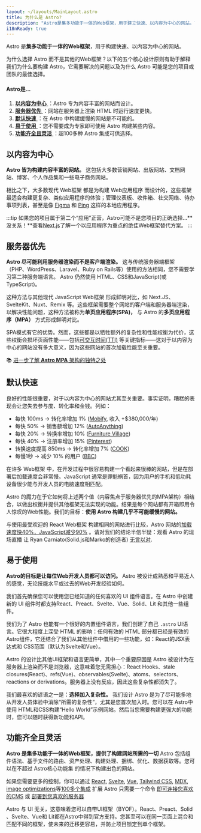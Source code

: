 ```yaml
---
layout: ~/layouts/MainLayout.astro
title: 为什么是 Astro?
description: "Astro是集多功能于一体的Web框架，用于建立快速、以内容为中心的网站。了解更多。"
i18nReady: true
---
```


Astro 是**集多功能于一体的Web框架**，用于构建快速、以内容为中心的网站。

为什么选择 Astro 而不是其他的Web框架？以下的五个核心设计原则有助于解释我们为什么要构建 Astro，它需要解决的问题以及为什么 Astro 可能是您的项目或团队的最佳选择。

#### Astro是...
1. [ **以内容为中心** ](#以内容为中)：Astro 专为内容丰富的网站而设计。
2. [ **服务器优先** ](#服务器优先)：网站在服务器上渲染 HTML 时运行速度更快。
3. [ **默认快速** ](#默认快速)：在 Astro 中构建缓慢的网站是不可能的。
4. [ **易于使用** ](#易于使用)：您不需要成为专家即可使用 Astro 构建某些内容。
5. [ **功能齐全且灵活** ](#功能齐全且灵活)：超100多种 Astro 集成可供选择。

## 以内容为中心
**Astro 皆为构建内容丰富的网站。** 这包括大多数营销网站、出版网站、文档网站、博客、个人作品集和一些电子商务网站。

相比之下，大多数现代 Web框架 都是为构建 Web应用程序 而设计的，这些框架最适合构建更复杂、类似应用程序的体验；管理仪表板、收件箱、社交网络、待办事项列表，甚至是像 [Figma](https://figma.com) 和 [Ping](https://ping.gg/) 这样的本地应用程序。

:::tip
如果您的项目属于第二个“应用”正营，Astro可能不是您项目的正确选择...**没关系！**查看[Next.js](https://nextjs.org/)了解一个以应用程序为重点的绝佳Web框架替代方案。
:::




## 服务器优先
**Astro 尽可能利用服务器渲染而不是客户端渲染。** 这与传统服务器端框架（PHP、WordPress、Laravel、Ruby on Rails等）使用的方法相同，您不需要学习第二种服务端语言。 Astro 仍然使用 HTML、CSS和JavaScript(或TypeScript)。

这种方法与其他现代 JavaScript Web框架 形成鲜明对比，如 Next.JS、SvelteKit、Nuxt、Remix 等。这些框架需要整个网站的客户端和服务器端渲染，以解决性能问题，这种方法被称为**单页应用程序(SPA)，** 与 Astro 的**多页应用程序（MPA）** 方式形成鲜明对比。

SPA模式有它的优势。然而，这些都是以牺牲额外的复杂性和性能权衡为代价，这些权衡会损坏页面性能——包括[可交互时间(TTI)](https://web.dev/interactive/) 等关键指标——这对于以内容为中心的网站没有多大意义，因为这些网站的首次加载性能至关重要。

📚 [进一步了解 **Astro MPA** 架构的独特之处](/zh-cn/concepts/mpa-vs-spa/)




## 默认快速
良好的性能很重要，对于以内容为中心的网站尤其至关重要。事实证明，糟糕的表现会让您失去参与度、转化率和金钱。列如：
- 每快 100ms → 转化率增加 1% ([Mobify](https://web.dev/why-speed-matters/), 收入 +$380,000/年)
- 每快 50% → 销售额增加 12% ([AutoAnything](https://www.digitalcommerce360.com/2010/08/19/web-accelerator-revs-conversion-and-sales-autoanything/))
- 每快 20% → 转换率增加 10% ([Furniture Village](https://www.thinkwithgoogle.com/intl/en-gb/marketing-strategies/app-and-mobile/furniture-village-and-greenlight-slash-page-load-times-boosting-user-experience/))
- 每快 40% → 注册率增加 15% ([Pinterest](https://medium.com/pinterest-engineering/driving-user-growth-with-performance-improvements-cfc50dafadd7))
- 转换速度提高 850ms → 转化率增加 7% ([COOK](https://web.dev/why-speed-matters/))
- 每慢1秒 → 减少 10% 的用户 ([BBC](https://www.creativebloq.com/features/how-the-bbc-builds-websites-that-scale))

在许多 Web框架 中，在开发过程中很容易构建一个看起来很棒的网站，但是在部署后加载速度会非常慢。JavaScript 通常是罪魁祸首，因为用户的手机和低功耗设备很少能与开发人员的电脑速度相匹配。

Astro 的魔力在于它如何将上述两个值（内容焦点于服务器优先的MPA架构）相结合，以做出权衡并提供其他框架无法实现的功能。结果是每个网站都有开箱即用令人惊叹的Web性能。我们的目标：**使用 Astro 构建几乎不可能缓慢的网站。**

与使用最受欢迎的 React Web框架 构建相同的网站进行比较，Astro 网站的[加载速度快40%，JavaScript减少90%](https://twitter.com/t3dotgg/status/1437195415439360003) 。请对我们的结论半信半疑：观看 Astro 的现场直播 让 Ryan Carniato(Solid.js和Marko的创造者) [无言以对](https://youtu.be/2ZEMb_H-LYE?t=8163).



## 易于使用
**Astro的目标是让每位Web开发人员都可以访问。** Astro 被设计成熟悉和平易近人的感觉，无论技能水平或过去的Web开发经验如何。

我们首先确保您可以使用您已经知道的任何喜欢的 UI 组件语言。在 Astro 中创建新的 UI 组件时都支持React、Preact、Svelte、Vue、Solid、Lit 和其他一些组件。

我们为了 Astro 也能有一个很好的内置组件语言，我们创建了自己 `.astro` UI语言。它很大程度上深受 HTML 的影响：任何有效的 HTML 部分都已经是有效的 Astro组件，它还结合了我们从其他组件中借用的一些功能，如：React的JSX表达式和 CSS范围（默认为Svelte和Vue）。

Astro 的设计比其他UI框架和语言更简单，其中一个重要原因是 Astro 被设计为在服务器上渲染而不是浏览器，这意味着您无需担心：React Hooks、stale closures(React)、refs(Vue)、observables(Svelte)、atoms、selectors、reactions or derivations。服务器上没有反应，因此这些复杂性都消失了。

我们最喜欢的谚语之一是：**选择加入复杂性。** 我们设计 Astro 是为了尽可能多地从开发人员体验中消除“所需的复杂性”，尤其是您首次加入时。您可以在 Astro中使用 HTML和CSS构建“Hello World”示例网站。然后当您需要构建更强大的功能时，您可以随时获得新功能和API。




## 功能齐全且灵活

**Astro 是集多功能于一体的Web框架，提供了构建网站所需的一切** Astro 包括组件语法、基于文件的路由、资产处理、构建处理、捆绑、优化、数据获取等。您可以在不超过 Astro核心功能集 的情况下构建出色的网站。

如果您需要更多的控制，你可以通过 [React](https://www.npmjs.com/package/@astrojs/react), [Svelte](https://www.npmjs.com/package/@astrojs/svelte), [Vue](https://www.npmjs.com/package/@astrojs/vue), [Tailwind CSS](https://www.npmjs.com/package/@astrojs/tailwind), [MDX](https://www.npmjs.com/package/@astrojs/mdx), [image optimizations](https://www.npmjs.com/package/@astrojs/images)等[100多个集成](https://astro.build/integrations/) 扩展 Astro 只需要一个命令 [即可连接您喜欢的CMS](https://astro.build/integrations/) 或 [部署到您喜欢的服务器](/zh-cn/guides/deploy/)

Astro 与 UI 无关，这意味着您可以自带UI框架（BYOF）。React、Preact、Solid 、Svelte、Vue和 Lit都在Astro中得到官方支持。您甚至可以在同一页面上混合和匹配不同的框架，使未来的迁移更容易，并防止项目锁定到单个框架。

<!-- 在Astro中使用你最喜欢的UI框架，或者在不同的页面、网站、甚至团队中混合和匹配UI组件。你甚至可以在每个单独的页面上逐个选择你的UI框架组件，以获得最大的灵活性和最小的承诺。Astro还为你提供了一张 "摆脱（框架）牢狱之灾 "的卡片，让你可以逐步转换你的整个项目，而不中断你的网站。 -->

<!-- 这对大型企业来说有一个额外的好处：你可以在不增加服务器端代码的复杂性的情况下增加公司支持的UI框架的数量。每个Astro网站都有相同的服务器运行代码，无论你使用哪种UI框架。这大大降低了生产的复杂性，而不是运行用Next.js、SvelteKit和Nuxt构建的不同网站。 -->

<!-- 📚 转至: 链接到多框架支持？  -->

<!-- ## 默认快速 -->

<!-- 如上所述，Astro 构建了快速的网站。但我们对性能的关注不仅仅是Astro的“可能性”。我们希望良好的性能成为自动默认值。   -->

<!-- 当我们构建Astro时，我们厌倦了Web框架，这些框架*可以*在正确的人手中快速完成，但对于不了解每个选项或最佳实践的普通用户来说，这感觉很慢。我们有一个疯狂的想法：你甚至不应该考虑性能来构建一个快速的网站。我们的目标很简单：**使用Astro构建一个缓慢的网站应该非常困难。** -->

<!-- 这种默认快速的想法激发了许多其他Astro设计选择和默认行为，除了上面提到的部分水合作用。默认情况下，您的 JavaScript 和 CSS 是捆绑在一起的。默认情况下，您部署的服务器支持流式 HTML。第三件事当你使用Astro进行构建时，你会看到这些设计决策如何塑造你“在Astro中”的工作方式  -->

<!-- (// 我对最后一行的想法是：既定目标是让读者思考Astro中的事情是如何运作的。有了这样的小推，读者就更准备好了，这是如何工作的，我可能不得不调整我的期望。 //) -->


